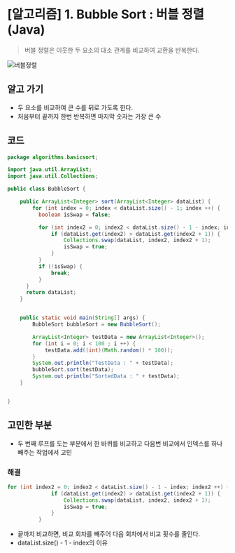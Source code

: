 # [알고리즘] 1. Bubble Sort : 버블 정렬 (Java)
> 버블 정렬은 이웃한 두 요소의 대소 관계를 비교하여 교환을 반복한다.

![버블정렬](https://upload.wikimedia.org/wikipedia/commons/3/37/Bubble_sort_animation.gif)

## 알고 가기
- 두 요소를 비교하여 큰 수를 뒤로 가도록 한다.
- 처음부터 끝까지 한번 반복하면 마지막 숫자는 가장 큰 수

## 코드
```java
package algorithms.basicsort;

import java.util.ArrayList;
import java.util.Collections;

public class BubbleSort {

    public ArrayList<Integer> sort(ArrayList<Integer> dataList) {
        for (int index = 0; index < dataList.size() - 1; index ++) {
          boolean isSwap = false;

          for (int index2 = 0; index2 < dataList.size() - 1 - index; index2 ++) {
              if (dataList.get(index2) > dataList.get(index2 + 1)) {
                  Collections.swap(dataList, index2, index2 + 1);
                  isSwap = true;
              }
          }
          if (!isSwap) {
              break;
          }
      }
      return dataList;
    }


    public static void main(String[] args) {
        BubbleSort bubbleSort = new BubbleSort();

        ArrayList<Integer> testData = new ArrayList<Integer>();
        for (int i = 0; i < 100 ; i ++) {
            testData.add((int)(Math.random() * 100));
        }
        System.out.println("TestData : " + testData);
        bubbleSort.sort(testData);
        System.out.println("SortedData : " + testData);
    }


}
```

## 고민한 부분
- 두 번째 루프를 도는 부분에서 한 바퀴를 비교하고 다음번 비교에서 인덱스를 하나 빼주는 작업에서 고민

### 해결
```java
for (int index2 = 0; index2 < dataList.size() - 1 - index; index2 ++) {
              if (dataList.get(index2) > dataList.get(index2 + 1)) {
                  Collections.swap(dataList, index2, index2 + 1);
                  isSwap = true;
              }
          }
```
- 끝까지 비교하면, 비교 회차를 빼주어 다음 회차에서 비교 횟수를 줄인다.
- dataList.size() - 1 - index의 이유